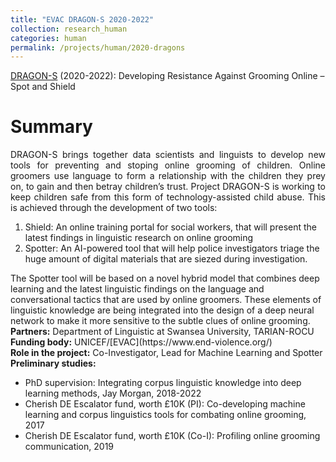 ```yaml
---
title: "EVAC DRAGON-S 2020-2022"
collection: research_human
categories: human
permalink: /projects/human/2020-dragons
---
```


[DRAGON-S](https://www.swansea.ac.uk/project-dragon-s/) (2020-2022): Developing Resistance Against Grooming Online – Spot and Shield

Summary 
======
<div style="text-align: justify"> 
DRAGON-S brings together data scientists and linguists to develop new tools for preventing and stoping online grooming of children.
Online groomers use language to form a relationship with the children they prey on, to gain and then betray children’s trust.
Project DRAGON-S is working to keep children safe from this form of technology-assisted child abuse.
This is achieved through the development of two tools:
</div>
<ol>
<li>Shield: An online training portal for social workers, that will present the latest findings in linguistic research on online grooming</li>
<li>Spotter: An AI-powered tool that will help police investigators triage the huge amount of digital materials that are siezed during investigation.</li>
</ol>

<div>
The Spotter tool will be based on a novel hybrid model that combines deep learning and the latest linguistic findings
on the language and conversational tactics that are used by online groomers.
These elements of linguistic knowledge are being integrated into the design of a deep neural network
to make it more sensitive to the subtle clues of online grooming.
</div>

<div style="text-align: justify">
<strong> Partners:</strong>  Department of Linguistic at Swansea University, TARIAN-ROCU
</div>
<div style="text-align: justify">
<strong> Funding body:</strong>  UNICEF/[EVAC](https://www.end-violence.org/)
</div>

<div style="text-align: justify">
<strong> Role in the project:</strong>  Co-Investigator, Lead for Machine Learning and Spotter
</div>

<div style="text-align: justify">
<strong> Preliminary studies:</strong>
</div>
<ul>
  <li>PhD supervision: Integrating corpus linguistic knowledge into deep learning methods, Jay Morgan, 2018-2022</li>
  <li>Cherish DE Escalator fund, worth £10K (PI): Co-developing machine learning and corpus linguistics tools for combating online grooming, 2017</li>
  <li>Cherish DE Escalator fund, worth £10K (Co-I): Profiling online grooming communication, 2019</li>
</ul>
